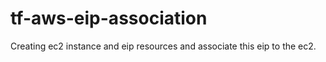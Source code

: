 # tf-aws-eip-association
Creating ec2 instance and eip resources and associate this eip to the ec2.
